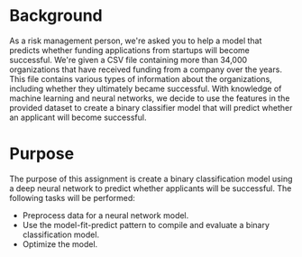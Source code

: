 # Background
As a risk management person, we're asked you to help a model that predicts whether funding applications from startups will become successful.
We're given a CSV file containing more than 34,000 organizations that have received funding from a company over the years. This file contains various types of information about the organizations, including whether they ultimately became successful. With knowledge of machine learning and neural networks, we decide to use the features in the provided dataset to create a binary classifier model that will predict whether an applicant will become successful.

# Purpose

The purpose of this assignment is create a binary classification model using a deep neural network to predict whether applicants will be successful.
The following tasks will be performed:
* Preprocess data for a neural network model.
* Use the model-fit-predict pattern to compile and evaluate a binary classification model.
* Optimize the model.
